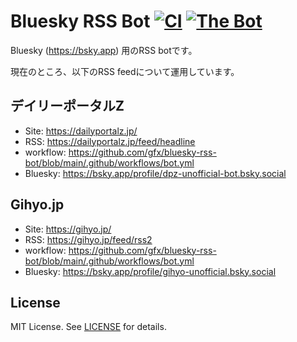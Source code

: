 # Bluesky RSS Bot [![CI](https://github.com/gfx/bluesky-rss-bot/actions/workflows/ci.yml/badge.svg)](https://github.com/gfx/bluesky-rss-bot/actions/workflows/ci.yml) [![The Bot](https://github.com/gfx/bluesky-rss-bot/actions/workflows/dpz-bot.yml/badge.svg)](https://github.com/gfx/bluesky-rss-bot/actions/workflows/bot.yml)

Bluesky (https://bsky.app) 用のRSS botです。

現在のところ、以下のRSS feedについて運用しています。

## デイリーポータルZ

* Site: https://dailyportalz.jp/
* RSS: https://dailyportalz.jp/feed/headline
* workflow: https://github.com/gfx/bluesky-rss-bot/blob/main/.github/workflows/bot.yml
* Bluesky: https://bsky.app/profile/dpz-unofficial-bot.bsky.social

## Gihyo.jp

* Site: https://gihyo.jp/
* RSS: https://gihyo.jp/feed/rss2
* workflow: https://github.com/gfx/bluesky-rss-bot/blob/main/.github/workflows/bot.yml
* Bluesky: https://bsky.app/profile/gihyo-unofficial.bsky.social

## License

MIT License. See [LICENSE](./LICENSE) for details.
